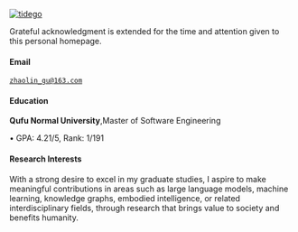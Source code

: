 [![tidego](https://img.shields.io/badge/tidego-github-blue?logo=github)](https://github.com/tidego)

Grateful acknowledgment is extended for the time and attention given to this personal homepage.

#### Email  

<code>zhaolin_gu@163.com</code>  

#### Education  

**Qufu Normal University**,Master of Software Engineering

• GPA: 4.21/5, Rank: 1/191


#### Research Interests  

With a strong desire to excel in my graduate studies, I aspire to make meaningful contributions in areas such as large language models, machine learning, knowledge graphs, embodied intelligence, or related interdisciplinary fields, through research that brings value to society and benefits humanity.


